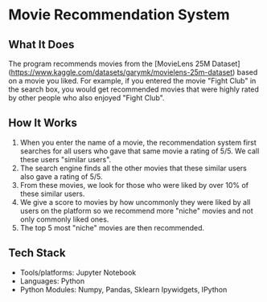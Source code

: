 # Movie Recommendation System


## What It Does
The program recommends movies from the [MovieLens 25M Dataset] (https://www.kaggle.com/datasets/garymk/movielens-25m-dataset) based on a movie you liked. 
For example, if you entered the movie "Fight Club" in the search box, you would get recommended movies that were highly rated by other people who also enjoyed "Fight Club".

## How It Works
1. When you enter the name of a movie, the recommendation system first searches for all users who gave that same movie a rating of 5/5. We call these users "similar users".
2. The search engine finds all the other movies that these similar users also gave a rating of 5/5.
3. From these movies, we look for those who were liked by over 10% of these similar users.
4. We give a score to movies by how uncommonly they were liked by all users on the platform so we recommend more "niche" movies and not only commonly liked ones.
5. The top 5 most "niche" movies are then recommended.

## Tech Stack
- Tools/platforms: Jupyter Notebook
- Languages: Python
- Python Modules: Numpy, Pandas, Sklearn Ipywidgets, IPython



